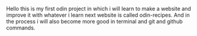 Hello this is my first odin project in which i will learn to make a website and improve it with whatever i learn next website is called odin-recipes. And in the process i will also become more good in terminal and git and github commands.